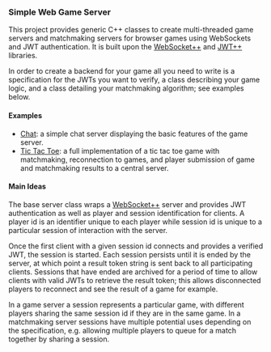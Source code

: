 ### Simple Web Game Server

This project provides generic C++ classes to create multi-threaded game servers
and matchmaking servers for browser games using WebSockets and JWT
authentication. It is built
upon the [WebSocket++](https://github.com/zaphoyd/websocketpp) and
[JWT++](https://github.com/Thalhammer/jwt-cpp) libraries.

In order to create a backend for your game all you need to write is a
specification for the JWTs you want to verify, a
class describing your game logic, and a class detailing your matchmaking
algorithm; see examples below.

#### Examples

 - [Chat](https://github.com/permutationlock/simple_web_game_server/tree/main/examples/chat/client):
   a simple chat server displaying the basic features of the game server.
 - [Tic Tac Toe](https://github.com/permutationlock/simple_web_game_server/tree/main/examples/chat/server):
   a full implementation of a tic tac toe game with matchmaking,
   reconnection to games, and player submission of game and matchmaking results
   to a central server.

#### Main Ideas

The base server class wraps a
[WebSocket++](https://github.com/zaphoyd/websocketpp) server and provides JWT
authentication as well as player and session identification for clients.
A player id is an identifier unique to each player while session id is unique
to a particular session of interaction with the server.

Once the first client with a given session id connects and provides a verified
JWT, the session is started. Each
session persists until it is ended by the server, at which point a result
token string is sent back to all participating clients.
Sessions that have ended are archived for a period of
time to allow clients with valid JWTs to retrieve the result token; this allows
disconnected players to reconnect and see the result of a game for example.

In a game server a session represents a particular
game, with different players sharing the same session id if they are in the
same game. In a matchmaking server sessions have multiple potential uses
depending on the specification, e.g. allowing multiple players to queue for
a match together by sharing a session.
